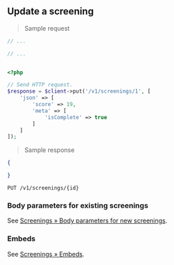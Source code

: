 ## Update a screening

> Sample request

```java
// ...
```

```c
// ...
```

```csharp

```

```php
<?php

// Send HTTP request.
$response = $client->put('/v1/screenings/1', [
    'json' => [
        'score' => 19,
        'meta' => [
            'isComplete' => true
        ]
    ]
]);
```

> Sample response

```json
{

}
```

`PUT /v1/screenings/{id}`

### Body parameters for existing screenings

See [Screenings &raquo; Body parameters for new screenings](#body-parameters-for-new-screenings).

### Embeds

See [Screenings &raquo; Embeds](#embeds-for-screenings).
